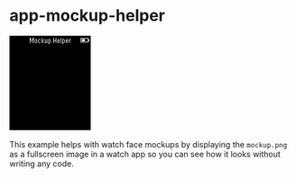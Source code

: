 # app-mockup-helper

![screenshot](app-mockup-helper-screenshot.png)

This example helps with watch face mockups by displaying the `mockup.png` as a fullscreen image in a watch app so you can see how it looks without writing any code.
